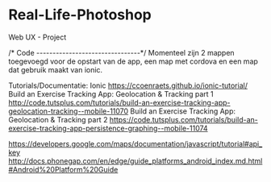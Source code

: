 Real-Life-Photoshop
===================

Web UX - Project

/* Code
--------------------------------*/
Momenteel zijn 2 mappen toegevoegd voor de opstart van de app,
een map met cordova en een map dat gebruik maakt van ionic.

Tutorials/Documentatie:
Ionic
	https://ccoenraets.github.io/ionic-tutorial/
Build an Exercise Tracking App: Geolocation & Tracking part 1
	http://code.tutsplus.com/tutorials/build-an-exercise-tracking-app-geolocation-tracking--mobile-11070
Build an Exercise Tracking App: Geolocation & Tracking part 2
	https://code.tutsplus.com/tutorials/build-an-exercise-tracking-app-persistence-graphing--mobile-11074

https://developers.google.com/maps/documentation/javascript/tutorial#api_key
http://docs.phonegap.com/en/edge/guide_platforms_android_index.md.html#Android%20Platform%20Guide
